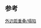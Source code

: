 


## 参考
[外边距重叠/塌陷](https://developer.mozilla.org/zh-CN/docs/Web/CSS/CSS_Box_Model/Mastering_margin_collapsing)